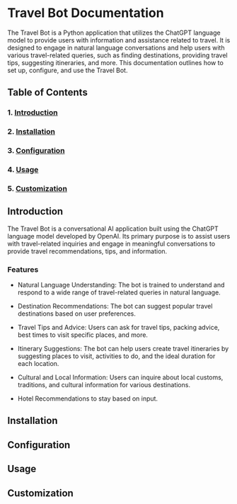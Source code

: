 # Travel Bot Documentation
The Travel Bot is a Python application that utilizes the ChatGPT language model to provide users with information and assistance related to travel. It is designed to engage in natural language conversations and help users with various travel-related queries, such as finding destinations, providing travel tips, suggesting itineraries, and more. This documentation outlines how to set up, configure, and use the Travel Bot.

## Table of Contents
### 1. [Introduction](#introduction)
### 2. [Installation](#installation)
### 3. [Configuration](#configuration)
### 4. [Usage](#usage)
### 5. [Customization](#customization)
## Introduction
 The Travel Bot is a conversational AI application built using the ChatGPT language model developed by OpenAI. Its primary purpose is to assist users with travel-related inquiries and engage in meaningful conversations to provide travel recommendations, tips, and information.
### Features
- Natural Language Understanding: The bot is trained to understand and respond to a wide range of travel-related queries in natural language.

- Destination Recommendations: The bot can suggest popular travel destinations based on user preferences.

- Travel Tips and Advice: Users can ask for travel tips, packing advice, best times to visit specific places, and more.

- Itinerary Suggestions: The bot can help users create travel itineraries by suggesting places to visit, activities to do, and the ideal duration for each location.

- Cultural and Local Information: Users can inquire about local customs, traditions, and cultural information for various destinations.

- Hotel Recommendations to stay based on input.
## Installation

## Configuration

## Usage

## Customization



